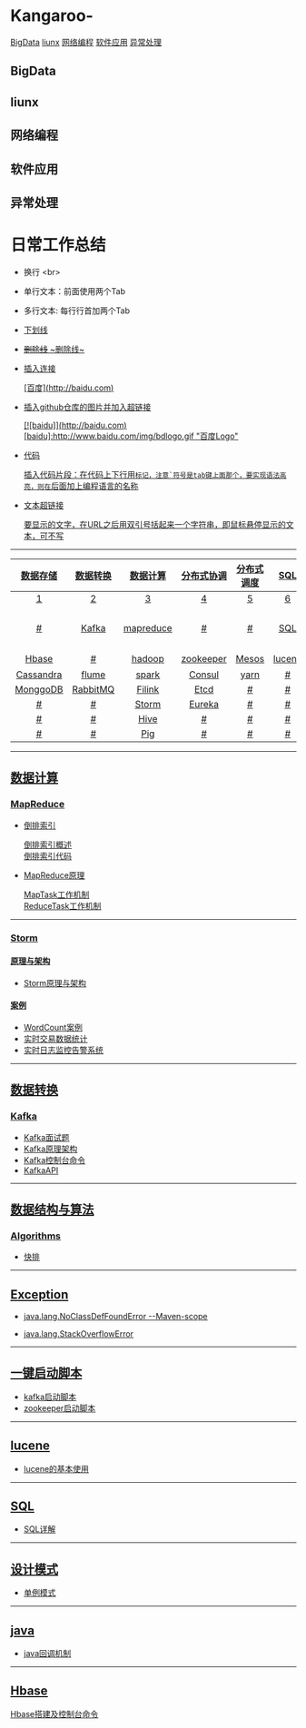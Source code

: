 # Kangaroo-


[BigData](#bigdata) [liunx](#liunx)  [网络编程](#网络编程) [软件应用](#软件应用) [异常处理](#异常处理) 

## BigData
## liunx
## 网络编程
## 软件应用
## 异常处理

# 日常工作总结
 * 换行 \<br\>
 * 单行文本：前面使用两个Tab
 * 多行文本: 每行行首加两个Tab
 * <u>下划线<u>
 *  ~~删除线~~   ~删除线~

 * 插入连接
 
    \[百度](http://baidu.com)
  
 * 插入github仓库的图片并加入超链接
 
    \[![baidu]](http://baidu.com)  
    \[baidu]:http://www.baidu.com/img/bdlogo.gif "百度Logo"  
    
 * 代码
 
      插入代码片段：在代码上下行用```标记，注意`符号是tab键上面那个，要实现语法高亮，则在```后面加上编程语言的名称
      
 * 文本超链接
 
    [要显示的文字](链接的地址"鼠标悬停显示")，在URL之后用双引号括起来一个字符串，即鼠标悬停显示的文本，可不写
    
--------------------------------------------------
    
| 数据存储|数据转换|数据计算|分布式协调|分布式调度|SQL|数据结构与算法|异常|Linux|
|:-----: |:-----:|:-----:|:-----:|:-----:|:-----:|:-----:|:-----:|:-----:|
|1|2|3|4|5|6|7|8|9|
|#|[Kafka](#kafka)|[mapreduce](#数据计算)|#|#|[SQL](#sql)|[algorithms](#algorithms)|[Exception](#exception)|[一键启动脚本](#一键启动脚本)|
|[Hbase](#hbase)|#|hadoop|zookeeper|Mesos|[lucene](#lucene)|[设计模式](#设计模式)|[java](#java)|
|Cassandra|flume|spark|Consul|yarn|#|#||
|MonggoDB|RabbitMQ|Filink|Etcd|#|#|#||
|#|#|[Storm](#storm)|Eureka|#|#|#||
|#|#|Hive|#|#|#|#||
|#|#|Pig|#|#|#|#||




-----------------------
## 数据计算
  ### MapReduce
  
* 倒排索引

    [倒排索引概述](https://github.com/bigDataHell/Kangaroo-/blob/master/mapreduce/invertedIndex/remade.md)  
    [倒排索引代码](https://github.com/bigDataHell/Kangaroo-/blob/master/mapreduce/invertedIndex/InvertedIndex.java)
    
* MapReduce原理

    [MapTask工作机制](https://github.com/bigDataHell/Kangaroo-/blob/master/mapreduce/mapReduce_principle/MapTask%E5%B7%A5%E4%BD%9C%E6%9C%BA%E5%88%B6.md)<br> 
    [ReduceTask工作机制](https://github.com/bigDataHell/Kangaroo-/blob/master/mapreduce/mapReduce_principle/ReduceTask%E5%B7%A5%E4%BD%9C%E6%9C%BA%E5%88%B6.md)
    
 ---------------------------------
 ### Storm
    
 #### 原理与架构
 
   * [Storm原理与架构](https://github.com/bigDataHell/Kangaroo-/blob/master/storm/storm.md)
   
 #### 案例
 
  * [WordCount案例](https://github.com/bigDataHell/Kangaroo-/tree/master/storm/case/WordCountDemo)
  * [实时交易数据统计](https://github.com/bigDataHell/Kangaroo-/tree/master/storm/case/Real-timeTransactionDataStatistics)
  * [实时日志监控告警系统](https://github.com/bigDataHell/Kangaroo-/blob/master/storm/case/Real-timeLogMonitoringAlarmSystem/%E5%AE%9E%E6%97%B6%E6%97%A5%E5%BF%97%E7%9B%91%E6%8E%A7%E5%91%8A%E8%AD%A6%E7%B3%BB%E7%BB%9F.md)


-------------------------


## 数据转换

 ### Kafka
 
   * [Kafka面试题](https://github.com/bigDataHell/Kangaroo-/blob/master/kafka/kafka%E9%9D%A2%E8%AF%95%E9%A2%98.md)
   * [Kafka原理架构](https://github.com/bigDataHell/Kangaroo-/blob/master/kafka/kafka%E5%8E%9F%E7%90%86.md)
   * [Kafka控制台命令](https://github.com/bigDataHell/Kangaroo-/blob/master/kafka/kafkak%E6%8E%A7%E5%88%B6%E5%8F%B0%E5%91%BD%E4%BB%A4.md)
   * [KafkaAPI](https://github.com/bigDataHell/Kangaroo-/blob/master/kafka/API.md)
--------------------------------
 ## 数据结构与算法
   
  ### Algorithms
  
  * [快排](https://github.com/bigDataHell/Kangaroo-/blob/master/dataStructures_algorithms/Quicksort.md)
  
  
---------------------------------------------------------
## Exception

* [java.lang.NoClassDefFoundError --Maven-scope](https://github.com/bigDataHell/Kangaroo-/blob/master/Exception/%E5%B8%B8%E8%A7%81%E5%BC%82%E5%B8%B8.md#javalangnoclassdeffounderror----maven)

* [java.lang.StackOverflowError](https://github.com/bigDataHell/Kangaroo-/blob/master/Exception/%E5%B8%B8%E8%A7%81%E5%BC%82%E5%B8%B8.md#2-javalangstackoverflowerror-%E5%A0%86%E6%A0%88%E6%BA%A2%E5%87%BA%E9%94%99%E8%AF%AF)
   
------------------------------------------------------

## 一键启动脚本

 * [kafka启动脚本](https://github.com/bigDataHell/Kangaroo-/blob/master/Liunx/kafka%E5%90%AF%E5%8A%A8%E8%84%9A%E6%9C%AC.md) <br>
 * [zookeeper启动脚本](https://github.com/bigDataHell/Kangaroo-/blob/master/Liunx/zookeeper%E4%B8%80%E9%94%AE%E5%90%AF%E5%8A%A8.md)
 
 --------------------------------------------------------------
 ## lucene
 
 * [lucene的基本使用](https://github.com/bigDataHell/Kangaroo-/blob/master/SE/lucene.md)
 -----------------------
 
 ## SQL
 
 * [SQL详解](https://github.com/bigDataHell/Kangaroo-/blob/master/SQL/SQL%E8%AF%A6%E8%A7%A301.md)
 -------------------
 
 ## 设计模式
 
 * [单例模式](https://github.com/bigDataHell/Kangaroo-/blob/master/java/designMode/%E5%8D%95%E4%BE%8B%E6%A8%A1%E5%BC%8F.md)
 
 ---------------------
 
 ## java
 
 * [java回调机制](http://chuansong.me/n/1453687251714)
 
 --------------------------
 
 ## Hbase
 
 [Hbase搭建及控制台命令](https://github.com/bigDataHell/Kangaroo-/blob/master/Hbase/Hbase%E5%AE%89%E8%A3%85.md)
 

